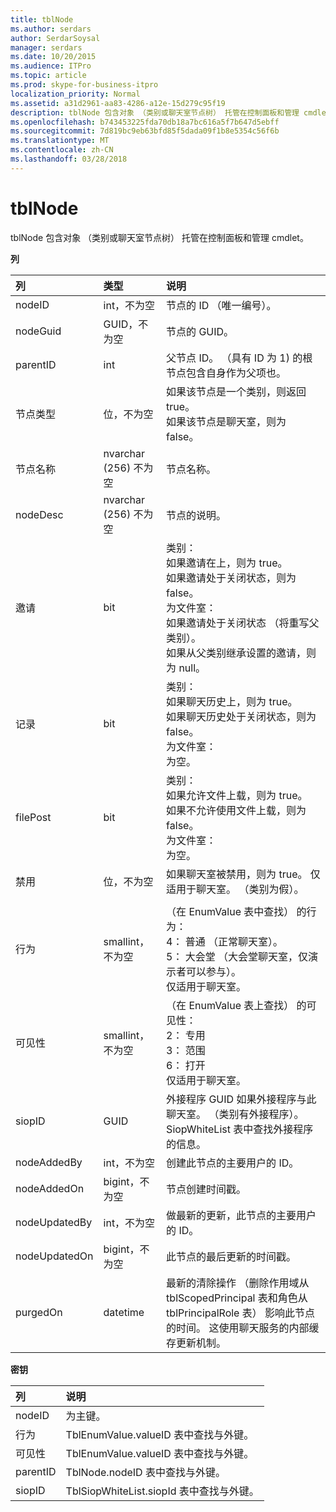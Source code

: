 ```yaml
---
title: tblNode
ms.author: serdars
author: SerdarSoysal
manager: serdars
ms.date: 10/20/2015
ms.audience: ITPro
ms.topic: article
ms.prod: skype-for-business-itpro
localization_priority: Normal
ms.assetid: a31d2961-aa83-4286-a12e-15d279c95f19
description: tblNode 包含对象 （类别或聊天室节点树） 托管在控制面板和管理 cmdlet。
ms.openlocfilehash: b743453225fda70db18a7bc616a5f7b647d5ebff
ms.sourcegitcommit: 7d819bc9eb63bfd85f5dada09f1b8e5354c56f6b
ms.translationtype: MT
ms.contentlocale: zh-CN
ms.lasthandoff: 03/28/2018
---
```

# <a name="tblnode"></a>tblNode
 
tblNode 包含对象 （类别或聊天室节点树） 托管在控制面板和管理 cmdlet。
  
**列**

|**列**|**类型**|**说明**|
|:-----|:-----|:-----|
|nodeID  <br/> |int，不为空  <br/> |节点的 ID （唯一编号）。  <br/> |
|nodeGuid  <br/> |GUID，不为空  <br/> |节点的 GUID。  <br/> |
|parentID  <br/> |int  <br/> |父节点 ID。 （具有 ID 为 1) 的根节点包含自身作为父项也。  <br/> |
|节点类型  <br/> |位，不为空  <br/> |如果该节点是一个类别，则返回 true。  <br/> 如果该节点是聊天室，则为 false。  <br/> |
|节点名称  <br/> |nvarchar (256) 不为空  <br/> |节点名称。  <br/> |
|nodeDesc  <br/> |nvarchar (256) 不为空  <br/> |节点的说明。  <br/> |
|邀请  <br/> |bit  <br/> | 类别： <br/>  如果邀请在上，则为 true。 <br/>  如果邀请处于关闭状态，则为 false。 <br/>  为文件室： <br/>  如果邀请处于关闭状态 （将重写父类别）。 <br/>  如果从父类别继承设置的邀请，则为 null。 <br/> |
|记录  <br/> |bit  <br/> | 类别： <br/>  如果聊天历史上，则为 true。 <br/>  如果聊天历史处于关闭状态，则为 false。 <br/>  为文件室： <br/>  为空。 <br/> |
|filePost  <br/> |bit  <br/> | 类别： <br/>  如果允许文件上载，则为 true。 <br/>  如果不允许使用文件上载，则为 false。 <br/>  为文件室： <br/>  为空。 <br/> |
|禁用  <br/> |位，不为空  <br/> |如果聊天室被禁用，则为 true。 仅适用于聊天室。 （类别为假）。  <br/> |
|||
|行为  <br/> |smallint，不为空  <br/> | （在 EnumValue 表中查找） 的行为： <br/>  4： 普通 （正常聊天室）。 <br/>  5： 大会堂 （大会堂聊天室，仅演示者可以参与）。 <br/>  仅适用于聊天室。 <br/> |
|可见性  <br/> |smallint，不为空  <br/> | （在 EnumValue 表上查找） 的可见性： <br/>  2： 专用 <br/>  3： 范围 <br/>  6： 打开 <br/>  仅适用于聊天室。 <br/> |
|siopID  <br/> |GUID  <br/> |外接程序 GUID 如果外接程序与此聊天室。 （类别有外接程序）。  <br/> SiopWhiteList 表中查找外接程序的信息。  <br/> |
|nodeAddedBy  <br/> |int，不为空  <br/> |创建此节点的主要用户的 ID。  <br/> |
|nodeAddedOn  <br/> |bigint，不为空  <br/> |节点创建时间戳。  <br/> |
|nodeUpdatedBy  <br/> |int，不为空  <br/> |做最新的更新，此节点的主要用户的 ID。  <br/> |
|nodeUpdatedOn  <br/> |bigint，不为空  <br/> |此节点的最后更新的时间戳。  <br/> |
|purgedOn  <br/> |datetime  <br/> |最新的清除操作 （删除作用域从 tblScopedPrincipal 表和角色从 tblPrincipalRole 表） 影响此节点的时间。 这使用聊天服务的内部缓存更新机制。  <br/> |
   
**密钥**

|**列**|**说明**|
|:-----|:-----|
|nodeID  <br/> |为主键。  <br/> |
|行为  <br/> |TblEnumValue.valueID 表中查找与外键。  <br/> |
|可见性  <br/> |TblEnumValue.valueID 表中查找与外键。  <br/> |
|parentID  <br/> |TblNode.nodeID 表中查找与外键。  <br/> |
|siopID  <br/> |TblSiopWhiteList.siopId 表中查找与外键。  <br/> |
   

